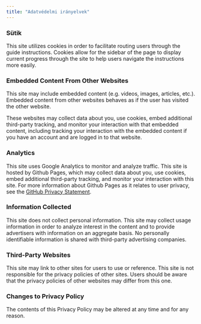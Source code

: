 ```yaml
---
title: "Adatvédelmi irányelvek"
---
```


### Sütik

This site utilizes cookies in order to facilitate routing users through the guide instructions. Cookies allow for the sidebar of the page to display current progress through the site to help users navigate the instructions more easily.

### Embedded Content From Other Websites

This site may include embedded content (e.g. videos, images, articles, etc.). Embedded content from other websites behaves as if the user has visited the other website.

These websites may collect data about you, use cookies, embed additional third-party tracking, and monitor your interaction with that embedded content, including tracking your interaction with the embedded content if you have an account and are logged in to that website.

### Analytics

This site uses Google Analytics to monitor and analyze traffic. This site is hosted by Github Pages, which may collect data about you, use cookies, embed additional third-party tracking, and monitor your interaction with this site. For more information about Github Pages as it relates to user privacy, see the [GitHub Privacy Statement](https://help.github.com/en/articles/github-privacy-statement).

### Information Collected

This site does not collect personal information. This site may collect usage information in order to analyze interest in the content and to provide advertisers with information on an aggregate basis. No personally identifiable information is shared with third-party advertising companies.

### Third-Party Websites

This site may link to other sites for users to use or reference. This site is not responsible for the privacy policies of other sites. Users should be aware that the privacy policies of other websites may differ from this one.

### Changes to Privacy Policy

The contents of this Privacy Policy may be altered at any time and for any reason.
